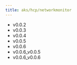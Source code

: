 ```yaml
---
title: aks/hcp/networkmonitor
---
```

- v0.0.2
- v0.0.3
- v0.0.4
- v0.0.5
- v0.0.6
- v0.0.6_v0.0.5
- v0.0.6_v0.0.6
